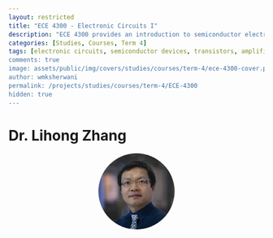 ```yaml
---
layout: restricted
title: "ECE 4300 - Electronic Circuits I"
description: "ECE 4300 provides an introduction to semiconductor electronic devices and circuits. Topics covered include the internal structure of electronic devices; working principles, dc and small-signal models and analysis of p-n junction diodes, bipolar junction transistors, and field-effect transistors; introduction to digital electronics; differential and multistage amplifier circuits; Miller’s theorem; frequency response of discrete amplifiers; practical applications including power supplies, amplifiers, and switching circuits. CAD tools are used to illustrate the analysis and design of electronic circuits."
categories: [Studies, Courses, Term 4]
tags: [electronic circuits, semiconductor devices, transistors, amplifiers, miller's theorem, digital electronics, cad tools]
comments: true
image: assets/public/img/covers/studies/courses/term-4/ece-4300-cover.png
author: wmksherwani
permalink: /projects/studies/courses/term-4/ECE-4300
hidden: true
---
```


# Dr. Lihong Zhang

<html lang="en">
    <div style="display: flex; justify-content: space-around; align-items: center;">
        <div style="text-align: center;">
            <img src="assets/public/img/people/Lihong Zhang.png" alt="Lihong Zhang" style="width: 150px; object-fit: cover; border-radius: 50%;">
        </div>
    </div>
</html>

<!-- <html lang="en">
<link href="https://cdnjs.cloudflare.com/ajax/libs/font-awesome/6.0.0-beta3/css/all.min.css" rel="stylesheet">
<div id="star-wrapper" style="margin: 0; display: flex; justify-content: center; align-items: center;">
    <div style="display: flex; justify-content: center; align-items: center; font-size: 50px;">
        <i class="fas fa-star" style="color: gold;"></i>
        <i class="fas fa-star" style="color: gold;"></i>
        <i class="fas fa-star" style="color: gold;"></i>
        <i class="fas fa-star" style="color: gold;"></i>
        <i class="fas fa-star" style="color: gold;"></i>
    </div>
</div>
</html> -->
